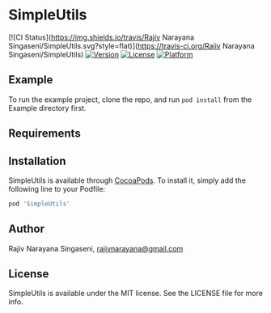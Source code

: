 # SimpleUtils

[![CI Status](https://img.shields.io/travis/Rajiv Narayana Singaseni/SimpleUtils.svg?style=flat)](https://travis-ci.org/Rajiv Narayana Singaseni/SimpleUtils)
[![Version](https://img.shields.io/cocoapods/v/SimpleUtils.svg?style=flat)](https://cocoapods.org/pods/SimpleUtils)
[![License](https://img.shields.io/cocoapods/l/SimpleUtils.svg?style=flat)](https://cocoapods.org/pods/SimpleUtils)
[![Platform](https://img.shields.io/cocoapods/p/SimpleUtils.svg?style=flat)](https://cocoapods.org/pods/SimpleUtils)

## Example

To run the example project, clone the repo, and run `pod install` from the Example directory first.

## Requirements

## Installation

SimpleUtils is available through [CocoaPods](https://cocoapods.org). To install
it, simply add the following line to your Podfile:

```ruby
pod 'SimpleUtils'
```

## Author

Rajiv Narayana Singaseni, rajivnarayana@gmail.com

## License

SimpleUtils is available under the MIT license. See the LICENSE file for more info.
